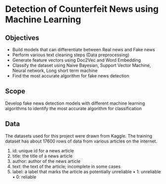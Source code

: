 # Detection of Counterfeit News using Machine Learning

## Objectives

* Build  models that can differentiate between Real news and Fake news
* Perform various text cleaning steps (Data preprocessing)
* Generate feature vectors using Doc2Vec and Word Embedding
* Classify the dataset using Naive Bayesian, Support Vector Machine, Neural network, Long short term machine
* Find the most accurate algorithm for fake news detection

## Scope

Develop fake news detection models with different machine learning algorithms to identify  the most accurate  algorithm for classification

## Data

The datasets used for this project were drawn from Kaggle. The training dataset has about 17600 rows of data from various articles on the internet.

1. id: unique id for a news article
2. title: the title of a news article
3. author: author of the news article
4. text: the text of the article; incomplete in some cases
5. label: a label that marks the article as potentially unreliable
           • 1: unreliable
           • 0: reliable



